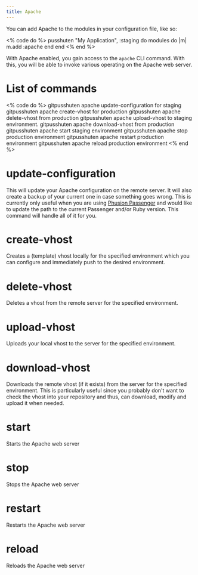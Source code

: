 ```yaml
---
title: Apache
---
```


You can add Apache to the modules in your configuration file, like so:

<% code do %>
pusshuten "My Application", :staging do
  modules do |m|
    m.add :apache
  end
end
<% end %>

With Apache enabled, you gain access to the `apache` CLI command. With this, you will be able to invoke various operating on the Apache web server.

List of commands
================

<% code do %>
gitpusshuten apache update-configuration for staging
gitpusshuten apache create-vhost for production
gitpusshuten apache delete-vhost from production
gitpusshuten apache upload-vhost to staging environment.
gitpusshuten apache download-vhost from production
gitpusshuten apache start staging environment
gitpusshuten apache stop production environment
gitpusshuten apache restart production environment
gitpusshuten apache reload production environment
<% end %>


update-configuration
====================

This will update your Apache configuration on the remote server. It will also create a backup of your current one in case something goes wrong. This is currently only useful when you are using [Phusion Passenger](/documentation/modules/passenger/) and would like to update the path to the current Passenger and/or Ruby version. This command will handle all of it for you.


create-vhost
============

Creates a (template) vhost locally for the specified environment which you can configure and immediately push to the desired environment.


delete-vhost
============

Deletes a vhost from the remote server for the specified environment.


upload-vhost
============

Uploads your local vhost to the server for the specified environment.


download-vhost
==============

Downloads the remote vhost (if it exists) from the server for the specified environment.
This is particularly useful since you probably don't want to check the vhost into your repository and thus, can download, modify and upload it when needed.


start
=====

Starts the Apache web server


stop
====

Stops the Apache web server


restart
=======

Restarts the Apache web server


reload
======

Reloads the Apache web server